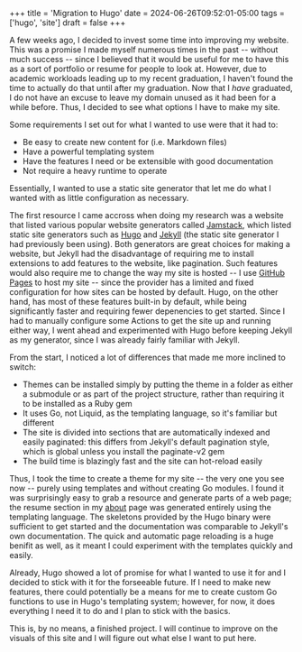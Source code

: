 +++
title = 'Migration to Hugo'
date = 2024-06-26T09:52:01-05:00
tags = ['hugo', 'site']
draft = false
+++

A few weeks ago, I decided to invest some time into improving my website. This was a promise I made myself numerous times in the past -- without much success -- since I believed that it would be useful for me to have this as a sort of portfolio or resume for people to look at. However, due to academic workloads leading up to my recent graduation, I haven't found the time to actually do that until after my graduation. Now that I *have* graduated, I do not have an excuse to leave my domain unused as it had been for a while before. Thus, I decided to see what options I have to make my site.

Some requirements I set out for what I wanted to use were that it had to:

- Be easy to create new content for (i.e. Markdown files)
- Have a powerful templating system
- Have the features I need or be extensible with good documentation
- Not require a heavy runtime to operate

Essentially, I wanted to use a static site generator that let me do what I wanted with as little configuration as necessary.

The first resource I came accross when doing my research was a website that listed various popular website generators called [Jamstack], which listed static site generators such as [Hugo] and [Jekyll] (the static site generator I had previously been using). Both generators are great choices for making a website, but Jekyll had the disadvantage of requiring me to install extensions to add features to the website, like pagination. Such features would also require me to change the way my site is hosted -- I use [GitHub Pages] to host my site -- since the provider has a limited and fixed configuration for how sites can be hosted by default. Hugo, on the other hand, has most of these features built-in by default, while being significantly faster and requiring fewer depenencies to get started. Since I had to manually configure some Actions to get the site up and running either way, I went ahead and experimented with Hugo before keeping Jekyll as my generator, since I was already fairly familiar with Jekyll.

From the start, I noticed a lot of differences that made me more inclined to switch:

- Themes can be installed simply by putting the theme in a folder as either a submodule or as part of the project structure, rather than requiring it to be installed as a Ruby gem
- It uses Go, not Liquid, as the templating language, so it's familiar but different
- The site is divided into sections that are automatically indexed and easily paginated: this differs from Jekyll's default pagination style, which is global unless you install the paginate-v2 gem
- The build time is blazingly fast and the site can hot-reload easily

Thus, I took the time to create a theme for my site -- the very one you see now -- purely using templates and without creating Go modules. I found it was surprisingly easy to grab a resource and generate parts of a web page; the resume section in my [about] page was generated entirely using the templating language. The skeletons provided by the Hugo binary were sufficient to get started and the documentation was comparable to Jekyll's own documentation. The quick and automatic page reloading is a huge benifit as well, as it meant I could experiment with the templates quickly and easily.

Already, Hugo showed a lot of promise for what I wanted to use it for and I decided to stick with it for the forseeable future. If I need to make new features, there could potentially be a means for me to create custom Go functions to use in Hugo's templating system; however, for now, it does everything I need it to do and I plan to stick with the basics.

This is, by no means, a finished project. I will continue to improve on the visuals of this site and I will figure out what else I want to put here.

[Jamstack]: https://jamstack.org/
[Hugo]: https://gohugo.io/
[Jekyll]: https://jekyllrb.com/
[GitHub Pages]: https://github.io/
[about]: /about/
